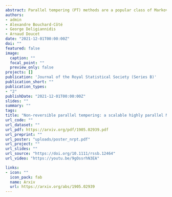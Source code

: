 ```yaml
---
abstract: Parallel tempering (PT) methods are a popular class of Markov chain Monte Carlo schemes used to sample complex high-dimensional probability distributions. They rely on a collection of $N$ interacting auxiliary chains targeting tempered versions of the target distribution to improve the exploration of the state-space. We provide here a new perspective on these highly parallel algorithms and their tuning by identifying and formalizing a sharp divide in the behaviour and performance of reversible versus non-reversible PT schemes. We show theoretically and empirically that a class of non-reversible PT methods dominates its reversible counterparts and identify distinct scaling limits for the non-reversible and reversible schemes, the former being a piecewise-deterministic Markov process and the latter a diffusion. These results are exploited to identify the optimal annealing schedule for non-reversible PT and to develop an iterative scheme approximating this schedule. We provide a wide range of numerical examples supporting our theoretical and methodological contributions. The proposed methodology is applicable to sample from a distribution $\pi$ with a density $L$ with respect to a reference distribution $\pi_0$ and compute the normalizing constant. A typical use case is when $\pi_0$ is a prior distribution, $L$ a likelihood function and $\pi$ the corresponding posterior.
authors:
- admin
- Alexandre Bouchard-Côté
- George Deligiannidis
- Arnaud Doucet
date: "2021-12-01T00:00:00Z"
doi: ""
featured: false
image:
  caption: ""
  focal_point: ""
  preview_only: false
projects: []
publication: 'Journal of the Royal Statistical Society (Series B)'
publication_short: ""
publication_types:
- "2"
publishDate: "2021-12-01T00:00:00Z"
slides: ""
summary: ""
tags:
title: "Non-reversible parallel tempering: a scalable highly parallel MCMC scheme"
url_code: ""
url_dataset: ""
url_pdf: https://arxiv.org/pdf/1905.02939.pdf
url_preprint: ""
url_poster: "uploads/poster_nrpt.pdf"
url_project: ""
url_slides: ""
url_source: "https://doi.org/10.1111/rssb.12464"
url_video: "https://youtu.be/9gOssrhN3EA"

links:
- icon: ""
  icon_pack: fab
  name: Arxiv
  url: https://arxiv.org/abs/1905.02939
---
```





